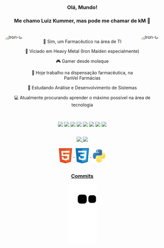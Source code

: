 ##
<div align="center">
  
  ### Olá, Mundo!<br>
  ### Me chamo Luiz Kummer, mas pode me chamar de kM 🤘
  <br>
  <img align="right" alt="Iron-Gif" height="150" style="border-radius:50px;" src="http://1.bp.blogspot.com/-0UkFPYRnh-E/U1-ljpNoxvI/AAAAAAAAC3c/rYXkJTweYfE/s1600/ir+7.gif?width=676&height=676">
  <img align="left" alt="Iron-Gif" height="150" style="border-radius:50px;" src="http://1.bp.blogspot.com/-0UkFPYRnh-E/U1-ljpNoxvI/AAAAAAAAC3c/rYXkJTweYfE/s1600/ir+7.gif?width=676&height=676">
    
  🥼 Sim, um Farmacêutico na área de TI 
  
  
  🎸 Viciado em Heavy Metal (Iron Maiden especialmente)  
  
  
  🎮 Gamer desde moleque
  
  
  💊 Hoje trabalho na dispensação farmacêutica, na PanVel Farmácias  
  
  
  🌱 Estudando Análise e Desenvolvimento de Sistemas  
  
  
  💻 Atualmente procurando aprender o máximo possível na área de tecnologia

  
</div>

##
<br>
<div align="center">
  <a href="https://www.linkedin.com/in/luiz-kummer-45b1076a/" target="_blank"><img src="https://img.shields.io/badge/-LinkedIn-%230077B5?style=for-the-badge&logo=linkedin&logoColor=white" target="_blank"></a>
  <a href = "mailto:luizkaeme@gmail.com"><img src="https://img.shields.io/badge/-Gmail-%23333?style=for-the-badge&logo=gmail&logoColor=white" target="_blank"></a>
  <a href="https://www.facebook.com/LuizKummer/" target="_blank"><img src="https://img.shields.io/badge/Facebook-1877F2?style=for-the-badge&logo=facebook&logoColor=white" target="_blank"></a>
  <a href="https://www.instagram.com/luizkummer" target="_blank"><img src="https://img.shields.io/badge/-Instagram-%23E4405F?style=for-the-badge&logo=instagram&logoColor=white" target="_blank"></a>
 	<a href="https://www.twitch.tv/kmmrzera" target="_blank"><img src="https://img.shields.io/badge/Twitch-9146FF?style=for-the-badge&logo=twitch&logoColor=white" target="_blank"></a>
 <a href="https://discord.gg/95xk7Azh" target="_blank"><img src="https://img.shields.io/badge/Discord-%237289DA.svg?style=for-the-badge&logo=discord&logoColor=white" target="_blank"></a></a>
   <a href="https://discord.gg/ryaURKy5" target="_blank"><img src="https://i.imgur.com/JWKyzk0.png" target="_blank"></a></a>
   <a href="https://luizkm.github.io/" target="_blank"><img src="https://img.shields.io/badge/website-000000?style=for-the-badge&logo=About.me&logoColor=white" target="_blank"></a>
   </div>

##

<div align="center">
  <a href="https://github.com/LuizKM">
  <img height="45%" src="https://github-readme-stats.vercel.app/api?username=LuizKM&show_icons=true&theme=dark&include_all_commits=true&count_private=true"/>
  <img height="55%" src="https://github-readme-stats.vercel.app/api/top-langs/?username=LuizKM&layout=compact&langs_count=7&theme=dark"/>
<div style="display: inline_block"><br>
  <img align="center" alt="Rafa-HTML" height="50" width="50" src="https://raw.githubusercontent.com/devicons/devicon/master/icons/html5/html5-original.svg">
  <img align="center" alt="Rafa-CSS" height="50" width="50" src="https://raw.githubusercontent.com/devicons/devicon/master/icons/css3/css3-original.svg">
  <img align="center" alt="Rafa-Python" height="50" width="50" src="https://raw.githubusercontent.com/devicons/devicon/master/icons/python/python-original.svg">
</div>
  
##

 ### Commits
  ![Snake animation](https://github.com/LuizKM/LuizKM/blob/output/github-contribution-grid-snake.svg)
##
  
</div>
  
  
  


